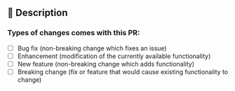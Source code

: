 ## 📑 Description
<!-- Add a brief description of the pr -->


### Types of changes comes with this PR:

* [ ] Bug fix (non-breaking change which fixes an issue)
* [ ] Enhancement (modification of the currently available functionality)
* [ ] New feature (non-breaking change which adds functionality)
* [ ] Breaking change (fix or feature that would cause existing functionality to change)

<!-- Mark completed items with an [x] -->
